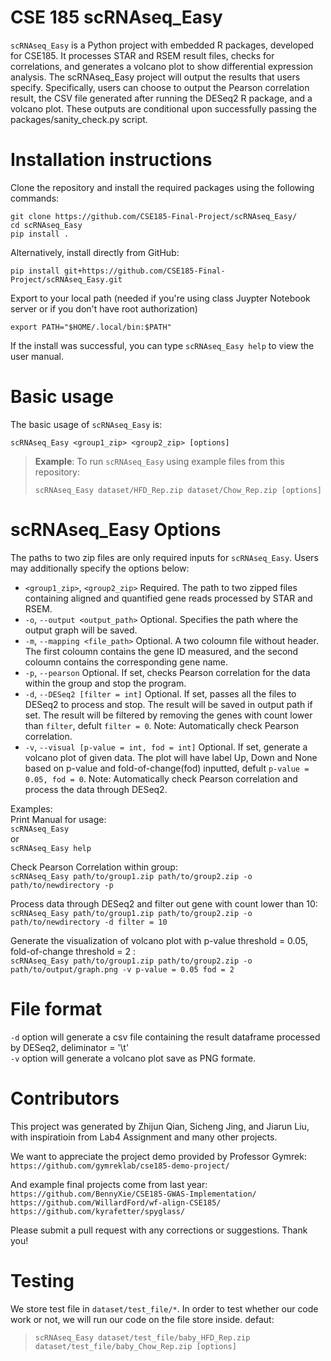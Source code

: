 # CSE 185 scRNAseq_Easy
`scRNAseq_Easy` is a Python project with embedded R packages, developed for CSE185. It processes STAR and RSEM result files, checks for correlations, and generates a volcano plot to show differential expression analysis.
The scRNAseq_Easy project will output the results that users specify. Specifically, users can choose to output the Pearson correlation result, the CSV file generated after running the DESeq2 R package, and a volcano plot. These outputs are conditional upon successfully passing the packages/sanity_check.py script.

# Installation instructions

Clone the repository and install the required packages using the following commands:
```
git clone https://github.com/CSE185-Final-Project/scRNAseq_Easy/
cd scRNAseq_Easy
pip install .
```
Alternatively, install directly from GitHub:
```
pip install git+https://github.com/CSE185-Final-Project/scRNAseq_Easy.git
```
Export to your local path (needed if you're using class Juypter Notebook server or if you don't have root authorization)
```
export PATH="$HOME/.local/bin:$PATH"
```

If the install was successful, you can type `scRNAseq_Easy help` to view the user manual.  

# Basic usage
The basic usage of `scRNAseq_Easy` is:
```
scRNAseq_Easy <group1_zip> <group2_zip> [options] 
```
> **Example**: To run `scRNAseq_Easy` using example files from this repository:
>```
>scRNAseq_Easy dataset/HFD_Rep.zip dataset/Chow_Rep.zip [options]
>```

# scRNAseq_Easy Options

The paths to two zip files are only required inputs for `scRNAseq_Easy`. Users may additionally specify the options below:
* `<group1_zip>`, `<group2_zip>`  Required. The path to two zipped files containing aligned and quantified gene reads processed by STAR and RSEM.       
* `-o`, `--output <output_path>`   Optional. Specifies the path where the output graph will be saved.
* `-m`, `--mapping <file_path>` Optional. A two coloumn file without header. The first coloumn contains the gene ID measured, and the second coloumn contains the corresponding gene name.
* `-p`, `--pearson` Optional. If set, checks Pearson correlation for the data within the group and stop the program.
* `-d`, `--DESeq2 [filter = int]` Optional. If set, passes all the files to DESeq2 to process and stop. The result will be saved in output path if set. The result will be filtered by removing the genes with count lower than `filter`, defult `filter = 0`.  Note: Automatically check Pearson correlation.
* `-v`, `--visual [p-value = int, fod = int]`   Optional. If set, generate a volcano  plot of given data. The plot will have label Up, Down and None based on p-value and fold-of-change(fod) inputted, defult `p-value = 0.05, fod = 0`. Note: Automatically check Pearson correlation and process the data through DESeq2. 

Examples:\
Print Manual for usage:\
  `scRNAseq_Easy`\
or\
  `scRNAseq_Easy help`

Check Pearson Correlation within group:  
  `scRNAseq_Easy path/to/group1.zip path/to/group2.zip -o path/to/newdirectory -p`  
    
Process data through DESeq2 and filter out gene with count lower than 10:  
  `scRNAseq_Easy path/to/group1.zip path/to/group2.zip -o path/to/newdirectory -d filter = 10`  
    
Generate the visualization of volcano plot with p-value threshold = 0.05, fold-of-change threshold = 2 :  
  `scRNAseq_Easy path/to/group1.zip path/to/group2.zip -o path/to/output/graph.png -v p-value = 0.05 fod = 2`

# File format
`-d` option will generate a csv file containing the result dataframe processed by DESeq2, deliminator = '\t'\
`-v` option will generate a volcano plot save as PNG formate.

# Contributors
This project was generated by Zhijun Qian, Sicheng Jing, and Jiarun Liu, with inspiratioin from Lab4 Assignment and many other projects.  
  
We want to appreciate the project demo provided by Professor Gymrek:  
`https://github.com/gymreklab/cse185-demo-project/` 
  
And example final projects come from last year:   
`https://github.com/BennyXie/CSE185-GWAS-Implementation/`  
`https://github.com/WillardFord/wf-align-CSE185/`  
`https://github.com/kyrafetter/spyglass/`

Please submit a pull request with any corrections or suggestions. Thank you!

# Testing
We store test file in `dataset/test_file/*`. In order to test whether our code work or not, we will run our code on the file store inside.
defaut:
>```
>scRNAseq_Easy dataset/test_file/baby_HFD_Rep.zip dataset/test_file/baby_Chow_Rep.zip [options]
>```

